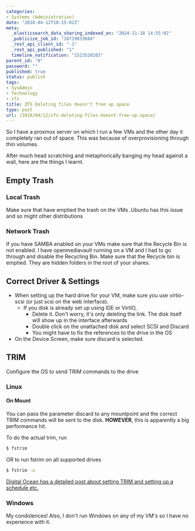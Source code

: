 ```yaml
---
categories:
- Systems (Administration)
date: "2018-04-12T10:15:02Z"
meta:
  _elasticsearch_data_sharing_indexed_on: "2024-11-18 14:55:02"
  _publicize_job_id: "16719033684"
  _rest_api_client_id: "-1"
  _rest_api_published: "1"
  timeline_notification: "1523528103"
parent_id: "0"
password: ""
published: true
status: publish
tags:
- SysAdmin
- Technology
- zfs
title: ZFS Deleting files doesn't free up space
type: post
url: /2018/04/12/zfs-deleting-files-doesnt-free-up-space/
---
```


So I have a proxmox server on which I run a few VMs and the other day it
completely ran out of space. This was because of overprovisioning through thin
volumes.

After much head scratching and metaphorically banging my head against a wall,
here are the things I learnt.

<!--more-->

## Empty Trash

### Local Trash

Make sure that have emptied the trash on the VMs .Ubuntu has this issue and so
might other distributions

### Network Trash

If you have SAMBA enabled on your VMs make sure that the Recycle Bin is not
enabled. I have openmediavault running on a VM and I had to go through and
disable the Recycling Bin. Make sure that the Recycle bin is emptied. They are
hidden folders in the root of your shares.

## Correct Driver & Settings

- When setting up the hard drive for your VM, make sure you use virtio-scsi (or
  just scsi on the web interface).
  - If you disk is already set up using IDE or VirtIO,
    - Delete it. Don\'t worry, it\'s only deleting the link. The disk itself
      will show up in the interface afterwards
    - Double click on the unattached disk and select SCSI and Discard
    - You might have to fix the references to the drive in the OS
- On the Device Screen, make sure discard is selected.

## TRIM

Configure the OS to send TRIM commands to the drive

### Linux

#### On Mount

You can pass the parameter discard to any mountpoint and the correct TRIM
commands will be sent to the disk. **HOWEVER**, this is apparently a big
performance hit.

To do the actual trim, run

```bash
$ fstrim
```

OR to run fstrim on all supported drives

```bash
$ fstrim -a
```

[Digital Ocean has a detailed post about setting TRIM and setting up a schedule etc.](https://www.digitalocean.com/community/tutorials/how-to-configure-periodic-trim-for-ssd-storage-on-linux-servers)

### Windows

My condolences! Also, I don't run Windows on any of my VM's so I have no
experience with it.
